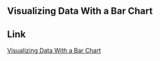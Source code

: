 ## Visualizing Data With a Bar Chart
## Link
[Visualizing Data With a Bar Chart](https://codepen.io/ShaunPartridge/pen/qBxBYMw)

